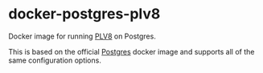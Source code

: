# docker-postgres-plv8

Docker image for running [PLV8](https://github.com/plv8/plv8) on Postgres.

This is based on the official [Postgres](https://hub.docker.com/_/postgres)
docker image and supports all of the same configuration options.
